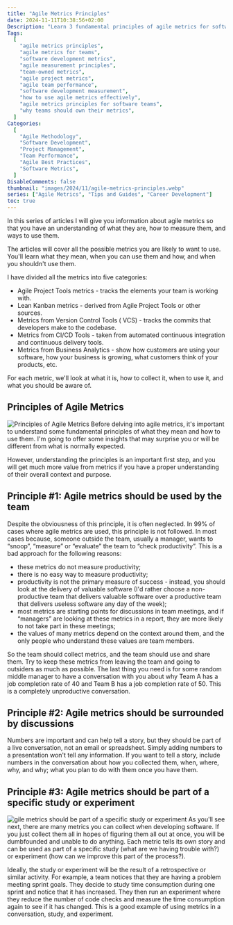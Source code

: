```yaml
---
title: "Agile Metrics Principles"
date: 2024-11-11T10:38:56+02:00
Description: "Learn 3 fundamental principles of agile metrics for software teams. Discover why teams should own their metrics and avoid common measurement pitfalls."
Tags:
  [
    "agile metrics principles",
    "agile metrics for teams",
    "software development metrics",
    "agile measurement principles",
    "team-owned metrics",
    "agile project metrics",
    "agile team performance",
    "software development measurement",
    "how to use agile metrics effectively",
    "agile metrics principles for software teams",
    "why teams should own their metrics",
  ]
Categories:
  [
    "Agile Methodology",
    "Software Development",
    "Project Management",
    "Team Performance",
    "Agile Best Practices",
    "Software Metrics",
  ]
DisableComments: false
thumbnail: "images/2024/11/agile-metrics-principles.webp"
series: ["Agile Metrics", "Tips and Guides", "Career Development"]
toc: true
---
```


In this series of articles I will give you information about agile metrics so that you have an understanding of what they are, how to measure them, and ways to use them.

The articles will cover all the possible metrics you are likely to want to use. You'll learn what they mean, when you can use them and how, and when you shouldn't use them.

I have divided all the metrics into five categories:

- Agile Project Tools metrics - tracks the elements your team is working with.
- Lean Kanban metrics - derived from Agile Project Tools or other sources.
- Metrics from Version Control Tools ( VCS) - tracks the commits that developers make to the codebase.
- Metrics from CI/CD Tools - taken from automated continuous integration and continuous delivery tools.
- Metrics from Business Analytics - show how customers are using your software, how your business is growing, what customers think of your products, etc.

For each metric, we'll look at what it is, how to collect it, when to use it, and what you should be aware of.

## Principles of Agile Metrics

![Principles of Agile Metrics](/images/2024/11/principles-of-agile-metrics.webp)
Before delving into agile metrics, it's important to understand some fundamental principles of what they mean and how to use them. I'm going to offer some insights that may surprise you or will be different from what is normally expected.

However, understanding the principles is an important first step, and you will get much more value from metrics if you have a proper understanding of their overall context and purpose.

## Principle #1: Agile metrics should be used by the team

Despite the obviousness of this principle, it is often neglected. In 99% of cases where agile metrics are used, this principle is not followed. In most cases because, someone outside the team, usually a manager, wants to “snoop”, “measure” or “evaluate” the team to “check productivity”. This is a bad approach for the following reasons:

- these metrics do not measure productivity;
- there is no easy way to measure productivity;
- productivity is not the primary measure of success - instead, you should look at the delivery of valuable software (I'd rather choose a non-productive team that delivers valuable software over a productive team that delivers useless software any day of the week);
- most metrics are starting points for discussions in team meetings, and if “managers” are looking at these metrics in a report, they are more likely to not take part in these meetings;
- the values of many metrics depend on the context around them, and the only people who understand these values are team members.

So the team should collect metrics, and the team should use and share them. Try to keep these metrics from leaving the team and going to outsiders as much as possible. The last thing you need is for some random middle manager to have a conversation with you about why Team A has a job completion rate of 40 and Team B has a job completion rate of 50. This is a completely unproductive conversation.

## Principle #2: Agile metrics should be surrounded by discussions

Numbers are important and can help tell a story, but they should be part of a live conversation, not an email or spreadsheet. Simply adding numbers to a presentation won't tell any information. If you want to tell a story, include numbers in the conversation about how you collected them, when, where, why, and why; what you plan to do with them once you have them.

## Principle #3: Agile metrics should be part of a specific study or experiment

![gile metrics should be part of a specific study or experiment](/images/2024/11/agile-metrics-principle-3.webp)
As you'll see next, there are many metrics you can collect when developing software. If you just collect them all in hopes of figuring them all out at once, you will be dumbfounded and unable to do anything. Each metric tells its own story and can be used as part of a specific study (what are we having trouble with?) or experiment (how can we improve this part of the process?).

Ideally, the study or experiment will be the result of a retrospective or similar activity. For example, a team notices that they are having a problem meeting sprint goals. They decide to study time consumption during one sprint and notice that it has increased. They then run an experiment where they reduce the number of code checks and measure the time consumption again to see if it has changed. This is a good example of using metrics in a conversation, study, and experiment.

